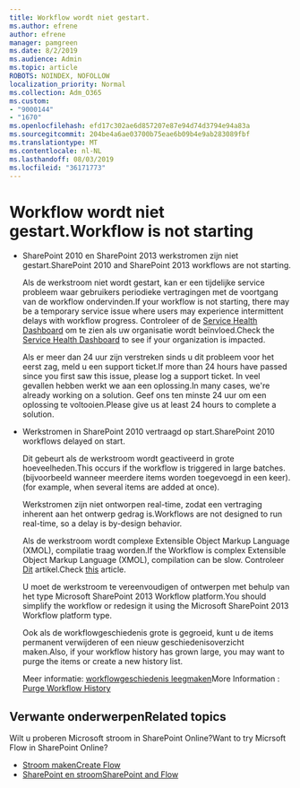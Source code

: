```yaml
---
title: Workflow wordt niet gestart.
ms.author: efrene
author: efrene
manager: pamgreen
ms.date: 8/2/2019
ms.audience: Admin
ms.topic: article
ROBOTS: NOINDEX, NOFOLLOW
localization_priority: Normal
ms.collection: Adm_O365
ms.custom:
- "9000144"
- "1670"
ms.openlocfilehash: efd17c302ae6d857207e87e94d74d3794e94a83a
ms.sourcegitcommit: 204be4a6ae03700b75eae6b09b4e9ab283089fbf
ms.translationtype: MT
ms.contentlocale: nl-NL
ms.lasthandoff: 08/03/2019
ms.locfileid: "36171773"
---
```

# <a name="workflow-is-not-starting"></a><span data-ttu-id="74873-102">Workflow wordt niet gestart.</span><span class="sxs-lookup"><span data-stu-id="74873-102">Workflow is not starting</span></span>

- <span data-ttu-id="74873-103">SharePoint 2010 en SharePoint 2013 werkstromen zijn niet gestart.</span><span class="sxs-lookup"><span data-stu-id="74873-103">SharePoint 2010 and SharePoint 2013 workflows are not starting.</span></span>

    <span data-ttu-id="74873-104">Als de werkstroom niet wordt gestart, kan er een tijdelijke service probleem waar gebruikers periodieke vertragingen met de voortgang van de workflow ondervinden.</span><span class="sxs-lookup"><span data-stu-id="74873-104">If your workflow is not starting, there may be a temporary service issue where users may experience intermittent delays with workflow progress.</span></span> <span data-ttu-id="74873-105">Controleer of de [Service Health Dashboard](https:/admin.microsoft.com/AdminPortal/Home#/servicehealth) om te zien als uw organisatie wordt beïnvloed.</span><span class="sxs-lookup"><span data-stu-id="74873-105">Check the [Service Health Dashboard](https:/admin.microsoft.com/AdminPortal/Home#/servicehealth) to see if your organization is impacted.</span></span>

    <span data-ttu-id="74873-106">Als er meer dan 24 uur zijn verstreken sinds u dit probleem voor het eerst zag, meld u een support ticket.</span><span class="sxs-lookup"><span data-stu-id="74873-106">If more than 24 hours have passed since you first saw this issue, please log a support ticket.</span></span> <span data-ttu-id="74873-107">In veel gevallen hebben werkt we aan een oplossing.</span><span class="sxs-lookup"><span data-stu-id="74873-107">In many cases, we're already working on a solution.</span></span> <span data-ttu-id="74873-108">Geef ons ten minste 24 uur om een oplossing te voltooien.</span><span class="sxs-lookup"><span data-stu-id="74873-108">Please give us at least 24 hours to complete a solution.</span></span>

- <span data-ttu-id="74873-109">Werkstromen in SharePoint 2010 vertraagd op start.</span><span class="sxs-lookup"><span data-stu-id="74873-109">SharePoint 2010 workflows delayed on start.</span></span>

    <span data-ttu-id="74873-110">Dit gebeurt als de werkstroom wordt geactiveerd in grote hoeveelheden.</span><span class="sxs-lookup"><span data-stu-id="74873-110">This occurs if the workflow is triggered in large batches.</span></span> <span data-ttu-id="74873-111">(bijvoorbeeld wanneer meerdere items worden toegevoegd in een keer).</span><span class="sxs-lookup"><span data-stu-id="74873-111">(for example, when several items are added at once).</span></span>

    <span data-ttu-id="74873-112">Werkstromen zijn niet ontworpen real-time, zodat een vertraging inherent aan het ontwerp gedrag is.</span><span class="sxs-lookup"><span data-stu-id="74873-112">Workflows are not designed to run real-time, so a delay is by-design behavior.</span></span>

    <span data-ttu-id="74873-113">Als de werkstroom wordt complexe Extensible Object Markup Language (XMOL), compilatie traag worden.</span><span class="sxs-lookup"><span data-stu-id="74873-113">If the Workflow is complex Extensible Object Markup Language (XMOL), compilation can be slow.</span></span> <span data-ttu-id="74873-114">Controleer [Dit](https://support.microsoft.com/en-us/kb/3043697) artikel.</span><span class="sxs-lookup"><span data-stu-id="74873-114">Check [this](https://support.microsoft.com/en-us/kb/3043697) article.</span></span>

    <span data-ttu-id="74873-115">U moet de werkstroom te vereenvoudigen of ontwerpen met behulp van het type Microsoft SharePoint 2013 Workflow platform.</span><span class="sxs-lookup"><span data-stu-id="74873-115">You should simplify the workflow or redesign it using the Microsoft SharePoint 2013 Workflow platform type.</span></span>

    <span data-ttu-id="74873-116">Ook als de workflowgeschiedenis grote is gegroeid, kunt u de items permanent verwijderen of een nieuw geschiedenisoverzicht maken.</span><span class="sxs-lookup"><span data-stu-id="74873-116">Also, if your workflow history has grown large, you may want to purge the items or create a new history list.</span></span>

    <span data-ttu-id="74873-117">Meer informatie: [workflowgeschiedenis leegmaken](https://blogs.technet.microsoft.com/marj/2015/08/07/sharepoint-2010-workflows-best-practice-purge-workflow-history-list-items/)</span><span class="sxs-lookup"><span data-stu-id="74873-117">More Information : [Purge Workflow History](https://blogs.technet.microsoft.com/marj/2015/08/07/sharepoint-2010-workflows-best-practice-purge-workflow-history-list-items/)</span></span>


## <a name="related-topics"></a><span data-ttu-id="74873-118">Verwante onderwerpen</span><span class="sxs-lookup"><span data-stu-id="74873-118">Related topics</span></span>
<span data-ttu-id="74873-119">Wilt u proberen Microsoft stroom in SharePoint Online?</span><span class="sxs-lookup"><span data-stu-id="74873-119">Want to try Micrsoft Flow in SharePoint Online?</span></span>
- [<span data-ttu-id="74873-120">Stroom maken</span><span class="sxs-lookup"><span data-stu-id="74873-120">Create Flow</span></span>](https://support.office.com/article/Create-a-flow-for-a-list-or-library-in-SharePoint-Online-or-OneDrive-for-Business-a9c3e03b-0654-46af-a254-20252e580d01) 
- [<span data-ttu-id="74873-121">SharePoint en stroom</span><span class="sxs-lookup"><span data-stu-id="74873-121">SharePoint and Flow</span></span>](https://flow.microsoft.com/blog/sharepoint-and-flow/) 


